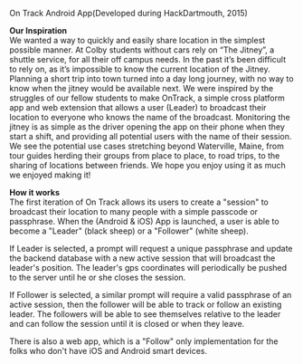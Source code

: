 On Track Android App(Developed during HackDartmouth, 2015)

<b>Our Inspiration</b><br>
We wanted a way to quickly and easily share location in the simplest possible manner. At Colby students without cars rely on “The Jitney”, a shuttle service, for all their off campus needs. In the past it’s been difficult to rely on, as it’s impossible to know the current location of the Jitney. Planning a short trip into town turned into a day long journey, with no way to know when the jitney would be available next. We were inspired by the struggles of our fellow students to make OnTrack, a simple cross platform app and web extension that allows a user (Leader) to broadcast their location to everyone who knows the name of the broadcast. Monitoring the jitney is as simple as the driver opening the app on their phone when they start a shift, and providing all potential users with the name of their session. We see the potential use cases stretching beyond Waterville, Maine, from tour guides herding their groups from place to place, to road trips, to the sharing of locations between friends. We hope you enjoy using it as much we enjoyed making it!<br>

<b>How it works</b><br>
The first iteration of On Track allows its users to create a "session" to broadcast their location to many people with a simple passcode or passphrase. When the (Android & iOS) App is launched, a user is able to become a "Leader" (black sheep) or a "Follower" (white sheep).<br>

If Leader is selected, a prompt will request a unique passphrase and update the backend database with a new active session that will broadcast the leader's position. The leader's gps coordinates will periodically be pushed to the server until he or she closes the session.<br>

If Follower is selected, a similar prompt will require a valid passphrase of an active session, then the follower will be able to track or follow an existing leader. The followers will be able to see themselves relative to the leader and can follow the session until it is closed or when they leave.<br>

There is also a web app, which is a "Follow" only implementation for the folks who don't have iOS and Android smart devices.<br>
